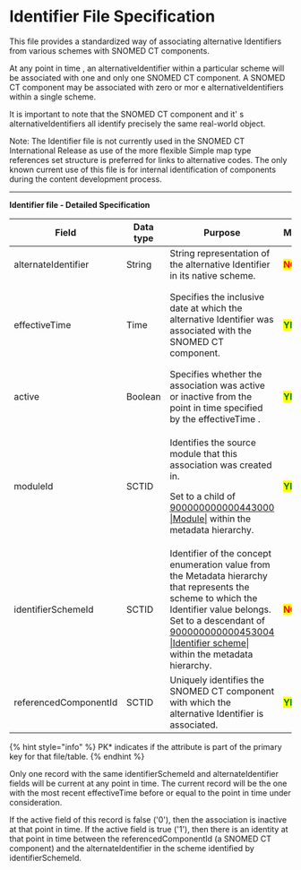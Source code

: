 # Identifier File Specification

This file provides a standardized way of associating alternative Identifiers from various schemes with SNOMED CT components.

At any point in time , an alternativeIdentifier within a particular scheme will be associated with one and only one SNOMED CT component. A SNOMED CT component may be associated with zero or mor e alternativeIdentifiers within a single scheme.

It is important to note that the SNOMED CT component and it' s alternativeIdentifiers all identify precisely the same real-world object.

Note: The Identifier file is not currently used in the SNOMED CT International Release as use of the more flexible Simple map type references set structure is preferred for links to alternative codes. The only known current use of this file is for internal identification of components during the content development process.

***

**Identifier file - Detailed Specification**

<table data-full-width="true"><thead><tr><th width="204.10546875">Field</th><th width="104.203125">Data type</th><th width="597.0562133789062">Purpose</th><th width="96.16796875">Mutable</th><th>PK*</th></tr></thead><tbody><tr><td>alternateIdentifier</td><td>String</td><td>String representation of the alternative Identifier in its native scheme.</td><td><mark style="color:red;"><strong>NO</strong></mark></td><td><mark style="color:green;"><strong>YES</strong></mark> (Full/Snapshot)</td></tr><tr><td>effectiveTime</td><td>Time</td><td>Specifies the inclusive date at which the alternative Identifier was associated with the SNOMED CT component.</td><td><mark style="color:green;"><strong>YES</strong></mark></td><td><p><mark style="color:green;"><strong>YES</strong></mark> </p><p>(Full)</p><p><mark style="color:green;">Optional</mark> (Snapshot)</p></td></tr><tr><td>active</td><td>Boolean</td><td>Specifies whether the association was active or inactive from the point in time specified by the effectiveTime .</td><td><mark style="color:green;"><strong>YES</strong></mark></td><td><mark style="color:red;"><strong>NO</strong></mark></td></tr><tr><td>moduleId</td><td>SCTID</td><td><p>Identifies the source module that this association was created in. </p><p>Set to a child of <a href="http://snomed.info/id/900000000000443000">900000000000443000 |Module|</a> within the metadata hierarchy.</p></td><td><mark style="color:green;"><strong>YES</strong></mark></td><td><mark style="color:red;"><strong>NO</strong></mark></td></tr><tr><td>identifierSchemeId</td><td>SCTID</td><td>Identifier of the concept enumeration value from the Metadata hierarchy that represents the scheme to which the Identifier value belongs. Set to a descendant of <a href="http://snomed.info/id/900000000000453004">900000000000453004 |Identifier scheme|</a> within the metadata hierarchy.</td><td><mark style="color:red;"><strong>NO</strong></mark></td><td><mark style="color:green;"><strong>YES</strong></mark> (Full/Snapshot)</td></tr><tr><td>referencedComponentId</td><td>SCTID</td><td>Uniquely identifies the SNOMED CT component with which the alternative Identifier is associated.</td><td><mark style="color:green;"><strong>YES</strong></mark></td><td><mark style="color:red;"><strong>NO</strong></mark></td></tr></tbody></table>

{% hint style="info" %}
PK\* indicates if the attribute is part of the primary key for that file/table.
{% endhint %}

Only one record with the same identifierSchemeId and alternateIdentifier fields will be current at any point in time. The current record will be the one with the most recent effectiveTime before or equal to the point in time under consideration.

If the active field of this record is false ('0'), then the association is inactive at that point in time. If the active field is true ('1'), then there is an identity at that point in time between the referencedComponentId (a SNOMED CT component) and the alternateIdentifier in the scheme identified by identifierSchemeId.
